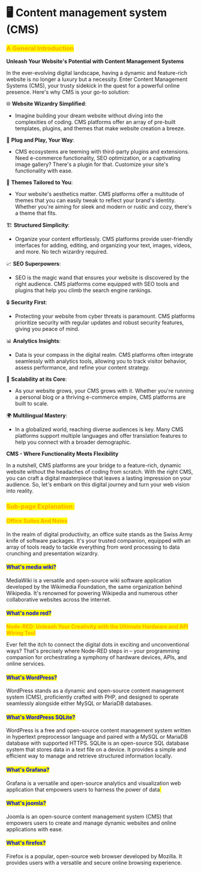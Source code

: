 # 🖥 Content management system (CMS)

### <mark style="color:orange;">**A General Introduction**</mark>

**Unleash Your Website's Potential with Content Management Systems**

In the ever-evolving digital landscape, having a dynamic and feature-rich website is no longer a luxury but a necessity. Enter Content Management Systems (CMS), your trusty sidekick in the quest for a powerful online presence. Here's why CMS is your go-to solution:

🌐 **Website Wizardry Simplified**:

* Imagine building your dream website without diving into the complexities of coding. CMS platforms offer an array of pre-built templates, plugins, and themes that make website creation a breeze.

🧩 **Plug and Play, Your Way**:

* CMS ecosystems are teeming with third-party plugins and extensions. Need e-commerce functionality, SEO optimization, or a captivating image gallery? There's a plugin for that. Customize your site's functionality with ease.

🎨 **Themes Tailored to You**:

* Your website's aesthetics matter. CMS platforms offer a multitude of themes that you can easily tweak to reflect your brand's identity. Whether you're aiming for sleek and modern or rustic and cozy, there's a theme that fits.

🏗️ **Structured Simplicity**:

* Organize your content effortlessly. CMS platforms provide user-friendly interfaces for adding, editing, and organizing your text, images, videos, and more. No tech wizardry required.

📈 **SEO Superpowers**:

* SEO is the magic wand that ensures your website is discovered by the right audience. CMS platforms come equipped with SEO tools and plugins that help you climb the search engine rankings.

🔒 **Security First**:

* Protecting your website from cyber threats is paramount. CMS platforms prioritize security with regular updates and robust security features, giving you peace of mind.

📊 **Analytics Insights**:

* Data is your compass in the digital realm. CMS platforms often integrate seamlessly with analytics tools, allowing you to track visitor behavior, assess performance, and refine your content strategy.

🌟 **Scalability at its Core**:

* As your website grows, your CMS grows with it. Whether you're running a personal blog or a thriving e-commerce empire, CMS platforms are built to scale.

🌍 **Multilingual Mastery**:

* In a globalized world, reaching diverse audiences is key. Many CMS platforms support multiple languages and offer translation features to help you connect with a broader demographic.

**CMS - Where Functionality Meets Flexibility**

In a nutshell, CMS platforms are your bridge to a feature-rich, dynamic website without the headaches of coding from scratch. With the right CMS, you can craft a digital masterpiece that leaves a lasting impression on your audience. So, let's embark on this digital journey and turn your web vision into reality.

### <mark style="color:orange;">Sub-page Explanation:</mark>

#### <mark style="color:orange;">Office Suites And Notes</mark>

In the realm of digital productivity, an office suite stands as the Swiss Army knife of software packages. It's your trusted companion, equipped with an array of tools ready to tackle everything from word processing to data crunching and presentation wizardry.

#### <mark style="color:blue;">What's media wiki?</mark>

MediaWiki is a versatile and open-source wiki software application developed by the Wikimedia Foundation, the same organization behind Wikipedia. It's renowned for powering Wikipedia and numerous other collaborative websites across the internet.

#### <mark style="color:blue;">What's node red?</mark>

<mark style="color:orange;">**Node-RED: Unleash Your Creativity with the Ultimate Hardware and API Wiring Tool**</mark>

Ever felt the itch to connect the digital dots in exciting and unconventional ways? That's precisely where Node-RED steps in – your programming companion for orchestrating a symphony of hardware devices, APIs, and online services.

#### <mark style="color:blue;">What's WordPress?</mark>

WordPress stands as a dynamic and open-source content management system (CMS), proficiently crafted with PHP, and designed to operate seamlessly alongside either MySQL or MariaDB databases.&#x20;

#### <mark style="color:blue;">What's WordPress SQLite?</mark>

WordPress is a free and open-source content management system written in hypertext preprocessor language and paired with a MySQL or MariaDB database with supported HTTPS. SQLite is an open-source SQL database system that stores data in a text file on a device. It provides a simple and efficient way to manage and retrieve structured information locally.

#### <mark style="color:blue;">What's Grafana?</mark>

Grafana is a versatile and open-source analytics and visualization web application that empowers users to harness the power of data<mark style="color:orange;">.</mark>&#x20;

#### <mark style="color:blue;">What's joomla?</mark>

Joomla is an open-source content management system (CMS) that empowers users to create and manage dynamic websites and online applications with ease.

#### <mark style="color:blue;">What's firefox?</mark>

Firefox is a popular, open-source web browser developed by Mozilla. It provides users with a versatile and secure online browsing experience.&#x20;
